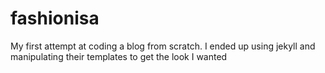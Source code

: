# fashionisa
My first attempt at coding a blog from scratch. I ended up using jekyll and manipulating their templates to get the look I wanted
